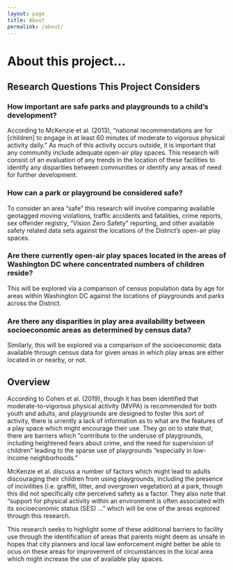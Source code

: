 ```yaml
---
layout: page
title: About
permalink: /about/
---
```

# About this project...

## Research Questions This Project Considers

### How important are safe parks and playgrounds to a child’s development?

According to McKenzie et al. (2013), “national recommendations are for [children] to engage in at least 60 minutes of moderate to vigorous physical activity daily.” As much of this activity occurs outside, it is important that any community include adequate open-air play spaces. This research will 	consist of an evaluation of any trends in the location of these facilities to identify any disparities between communities or identify any areas of need for further development. 

### How can a park or playground be considered safe?

To consider an area “safe” this research will involve comparing available geotagged moving violations, traffic accidents and fatalities, crime reports, sex offender registry, “Vision Zero Safety” reporting, and other available safety related data sets against the locations of the District’s open-air    	 play spaces.

### Are there currently open-air play spaces located in the areas of Washington DC where concentrated numbers of children reside?

This will be explored via a comparison of census population data by age for areas within Washington DC against the locations of playgrounds and parks across the District. 

### Are there any disparities in play area availability between socioeconomic areas as determined by census data?

Similarly, this will be explored via a comparison of the socioeconomic data available through census data for given areas in which play areas are either located in or nearby, or not.

## Overview

According to Cohen et al. (2019), though it has been identified that moderate-to-vigorous physical activity (MVPA) is recommended for both youth and adults, and playgrounds are designed to foster this sort of activity, there is urrently a lack of information as to what are the features of a play space which might encourage their use. They go on to state that, there are barriers which ”contribute to the underuse of playgrounds, including heightened fears about crime, and the need for supervision of children” leading to the sparse use of playgrounds “especially in low- income neighborhoods.” 

McKenzie et al. discuss a number of factors which might lead to adults discouraging their children from using playgrounds, including the presence of incivilities (i.e. graffiti, litter, and overgrown vegetation) at a park, though this did not specifically cite perceived safety as a factor. They also note that “support for physical activity within an environment is often associated with its socioeconomic status (SES) …” which will be one of the areas explored through this research. 

This research seeks to highlight some of these additional barriers to facility use through the identification of areas that parents might deem as unsafe in hopes that city planners and local law enforcement might better be able to ocus on these areas for improvement of circumstances in the local area which might increase the use of available play spaces. 


